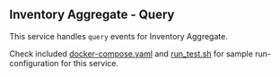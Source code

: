 Inventory Aggregate - Query
---

This service handles `query` events for Inventory Aggregate.

Check included [docker-compose.yaml][0] and [run_test.sh][1] for sample run-configuration for this service.

  [0]: https://github.com/TerrexTech/agg-itemsoldflashsale-report/blob/master/test/docker-compose.yaml
  [1]: https://github.com/TerrexTech/agg-itemsoldflashsale-report/blob/master/run_test.sh
